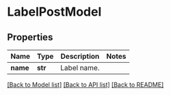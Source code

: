 # LabelPostModel


## Properties
Name | Type | Description | Notes
------------ | ------------- | ------------- | -------------
**name** | **str** | Label name. | 

[[Back to Model list]](../README.md#documentation-for-models) [[Back to API list]](../README.md#documentation-for-api-endpoints) [[Back to README]](../README.md)


